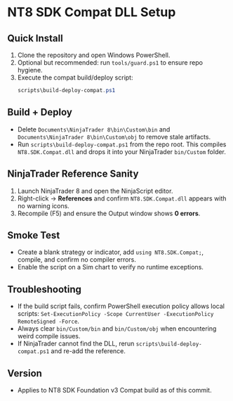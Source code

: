 # NT8 SDK Compat DLL Setup

## Quick Install
1. Clone the repository and open Windows PowerShell.
2. Optional but recommended: run `tools/guard.ps1` to ensure repo hygiene.
3. Execute the compat build/deploy script:
   ```powershell
   scripts\build-deploy-compat.ps1
   ```

## Build + Deploy
- Delete `Documents\NinjaTrader 8\bin\Custom\bin` and `Documents\NinjaTrader 8\bin\Custom\obj` to remove stale artifacts.
- Run `scripts\build-deploy-compat.ps1` from the repo root. This compiles `NT8.SDK.Compat.dll` and drops it into your NinjaTrader `bin/Custom` folder.

## NinjaTrader Reference Sanity
1. Launch NinjaTrader 8 and open the NinjaScript editor.
2. Right-click → **References** and confirm `NT8.SDK.Compat.dll` appears with no warning icons.
3. Recompile (F5) and ensure the Output window shows **0 errors**.

## Smoke Test
- Create a blank strategy or indicator, add `using NT8.SDK.Compat;`, compile, and confirm no compiler errors.
- Enable the script on a Sim chart to verify no runtime exceptions.

## Troubleshooting
- If the build script fails, confirm PowerShell execution policy allows local scripts: `Set-ExecutionPolicy -Scope CurrentUser -ExecutionPolicy RemoteSigned -Force`.
- Always clear `bin/Custom/bin` and `bin/Custom/obj` when encountering weird compile issues.
- If NinjaTrader cannot find the DLL, rerun `scripts\build-deploy-compat.ps1` and re-add the reference.

## Version
- Applies to NT8 SDK Foundation v3 Compat build as of this commit.
